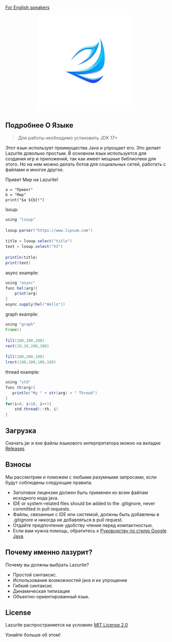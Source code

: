 <a href="https://github.com/ArtyomKingmang/Lazurite/blob/main/README.MD">For English speakers</a>

<div align="center">
  <img src="icon.png" width="300">
</div>

## Подробнее О Языке
>Для работы необходимо установить JDK 17+

Этот язык использует преимущества Java и упрощает его. Это делает Lazurite довольно простым. В основном язык используется для создания игр и приложений, так как имеет мощные библиотеки для этого. Но на нем можно делать ботов для социальных сетей, работать с файлами и многое другое.

Привет Мир на Lazurite!

```shell
a = "Привет"
b = "Мир"
print("$a ${b}!")
```
lsoup:
```java
using "lsoup"

lsoup.parser("https://www.lipsum.com")

title = lsoup.select("title")
text = lsoup.select("h3")

println(title)
print(text)
```

async example:
```java
using "async"
func hel(arg){
    print(arg)
}
async.supply(hel("Hello"))
```
graph example:
```java
using "graph"
Frame()

fill(100,100,200)
rect(10,10,200,100)

fill(100,200,100)
lrect(100,100,100,100)
```
thread example:
```java
using "std"
func th(arg){
   println("My " + str(arg) + " Thread")
}
for(i=0, i<10, i++){
    std.thread(::th, i)
}
```

## Загрузка

Скачать jar и exe файлы языкового интерпретатора можно на вкладке <a href = "https://github.com/ArtyomKingmang/Lazurite/releases">Releases</a>

## Взносы
Мы рассмотрим и поможем с любыми разумными запросами, если будут соблюдены следующие правила.

- Заголовок лицензии должен быть применен ко всем файлам исходного кода java.
- IDE or system-related files should be added to the .gitignore, never committed in pull requests.
- Файлы, связанные с IDE или системой, должны быть добавлены в .gitignore и никогда не добавляться в pull request.
- Отдайте предпочтение удобству чтения перед компактностью.
- Если вам нужна помощь, обратитесь к [Руководству по стилю Google Java](https://google.github.io/styleguide/javaguide.html).


## Почему именно лазурит?
Почему вы должны выбрать Lazurite?

- Простой синтаксис.
- Использование возможностей java и их упрощение
- Гибкий синтаксис
- Динамическая типизация
- Объектно-ориентированный язык.


## License
Lazurite распространяется на условиях <a href="https://github.com/ArtyomKingmang/Lazurite/wiki">MIT License 2.0</a>

Узнайте больше об этом!

